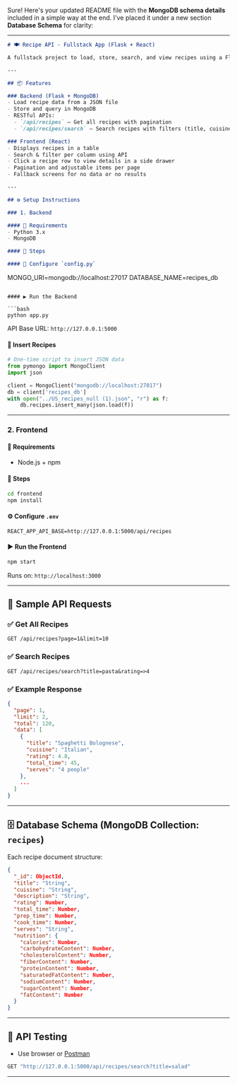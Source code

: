 Sure! Here's your updated README file with the **MongoDB schema details** included in a simple way at the end. I've placed it under a new section **Database Schema** for clarity:

---

```markdown
# 🍽️ Recipe API - Fullstack App (Flask + React)

A fullstack project to load, store, search, and view recipes using a Flask backend (with MongoDB) and a React frontend.

---

## 📦 Features

### Backend (Flask + MongoDB)
- Load recipe data from a JSON file
- Store and query in MongoDB
- RESTful APIs:
  - `/api/recipes` – Get all recipes with pagination
  - `/api/recipes/search` – Search recipes with filters (title, cuisine, rating, etc.)

### Frontend (React)
- Displays recipes in a table
- Search & filter per column using API
- Click a recipe row to view details in a side drawer
- Pagination and adjustable items per page
- Fallback screens for no data or no results

---

## ⚙️ Setup Instructions

### 1. Backend

#### 📁 Requirements
- Python 3.x
- MongoDB 

#### 🔧 Steps

#### 🔑 Configure `config.py`

```

MONGO\_URI=mongodb://localhost:27017
DATABASE\_NAME=recipes\_db

````

#### ▶️ Run the Backend

```bash
python app.py
````

API Base URL: `http://127.0.0.1:5000`

#### 🍴 Insert Recipes

```python
# One-time script to insert JSON data
from pymongo import MongoClient
import json

client = MongoClient("mongodb://localhost:27017")
db = client['recipes_db']
with open("../US_recipes_null (1).json", "r") as f:
    db.recipes.insert_many(json.load(f))
```

---

### 2. Frontend

#### 📁 Requirements

* Node.js + npm

#### 🔧 Steps

```bash
cd frontend
npm install
```

#### ⚙️ Configure `.env`

```
REACT_APP_API_BASE=http://127.0.0.1:5000/api/recipes
```

#### ▶️ Run the Frontend

```bash
npm start
```

Runs on: `http://localhost:3000`

---

## 🔌 Sample API Requests

### ✅ Get All Recipes

```
GET /api/recipes?page=1&limit=10
```

### ✅ Search Recipes

```
GET /api/recipes/search?title=pasta&rating=>4
```

### ✅ Example Response

```json
{
  "page": 1,
  "limit": 2,
  "total": 120,
  "data": [
    {
      "title": "Spaghetti Bolognese",
      "cuisine": "Italian",
      "rating": 4.8,
      "total_time": 45,
      "serves": "4 people"
    },
    ...
  ]
}
```

---

## 🗄️ Database Schema (MongoDB Collection: `recipes`)

Each recipe document structure:

```json
{
  "_id": ObjectId,
  "title": "String",
  "cuisine": "String",
  "description": "String",
  "rating": Number,
  "total_time": Number,          
  "prep_time": Number,           
  "cook_time": Number,           
  "serves": "String",            
  "nutrition": {
    "calories": Number,
    "carbohydrateContent": Number,
    "cholesterolContent": Number,
    "fiberContent": Number,
    "proteinContent": Number,
    "saturatedFatContent": Number,
    "sodiumContent": Number,
    "sugarContent": Number,
    "fatContent": Number
  }
}
```

---

## 🧪 API Testing

* Use browser or [Postman](https://www.postman.com/)

```bash
GET "http://127.0.0.1:5000/api/recipes/search?title=salad"
```

---

